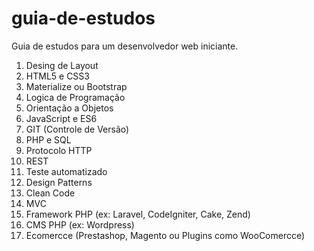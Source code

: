 # guia-de-estudos
Guia de estudos para um desenvolvedor web iniciante.

1.  Desing de Layout
2.  HTML5 e CSS3
3.  Materialize ou Bootstrap
4.  Logica de Programação
5.  Orientação a Objetos
6.  JavaScript e ES6
7.  GIT (Controle de Versão)
8.  PHP e SQL
9.  Protocolo HTTP
10. REST
11. Teste automatizado
12. Design Patterns
13. Clean Code
14. MVC
15. Framework PHP (ex: Laravel, CodeIgniter, Cake, Zend)
16. CMS PHP (ex: Wordpress)
17. Ecomercce (Prestashop, Magento ou Plugins como WooComercce)
